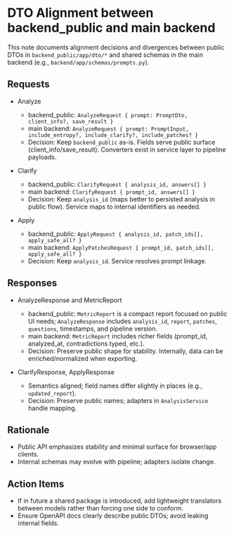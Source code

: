 # DTO Alignment between backend_public and main backend

This note documents alignment decisions and divergences between public DTOs in `backend_public/app/dto/*` and shared schemas in the main backend (e.g., `backend/app/schemas/prompts.py`).

## Requests

- Analyze
  - backend_public: `AnalyzeRequest { prompt: PromptDto, client_info?, save_result }`
  - main backend: `AnalyzeRequest { prompt: PromptInput, include_entropy?, include_clarify?, include_patches? }`
  - Decision: Keep `backend_public` as-is. Fields serve public surface (client_info/save_result). Converters exist in service layer to pipeline payloads.

- Clarify
  - backend_public: `ClarifyRequest { analysis_id, answers[] }`
  - main backend: `ClarifyRequest { prompt_id, answers[] }`
  - Decision: Keep `analysis_id` (maps better to persisted analysis in public flow). Service maps to internal identifiers as needed.

- Apply
  - backend_public: `ApplyRequest { analysis_id, patch_ids[], apply_safe_all? }`
  - main backend: `ApplyPatchesRequest { prompt_id, patch_ids[], apply_safe_all? }`
  - Decision: Keep `analysis_id`. Service resolves prompt linkage.

## Responses

- AnalyzeResponse and MetricReport
  - backend_public: `MetricReport` is a compact report focused on public UI needs; `AnalyzeResponse` includes `analysis_id`, `report`, `patches`, `questions`, timestamps, and pipeline version.
  - main backend: `MetricReport` includes richer fields (prompt_id, analyzed_at, contradictions typed, etc.).
  - Decision: Preserve public shape for stability. Internally, data can be enriched/normalized when exporting.

- ClarifyResponse, ApplyResponse
  - Semantics aligned; field names differ slightly in places (e.g., `updated_report`).
  - Decision: Preserve public names; adapters in `AnalysisService` handle mapping.

## Rationale

- Public API emphasizes stability and minimal surface for browser/app clients.
- Internal schemas may evolve with pipeline; adapters isolate change.

## Action Items

- If in future a shared package is introduced, add lightweight translators between models rather than forcing one side to conform.
- Ensure OpenAPI docs clearly describe public DTOs; avoid leaking internal fields.
